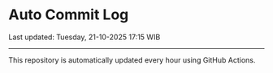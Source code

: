 # Auto Commit Log

Last updated: Tuesday, 21-10-2025 17:15 WIB

---

This repository is automatically updated every hour using GitHub Actions.
